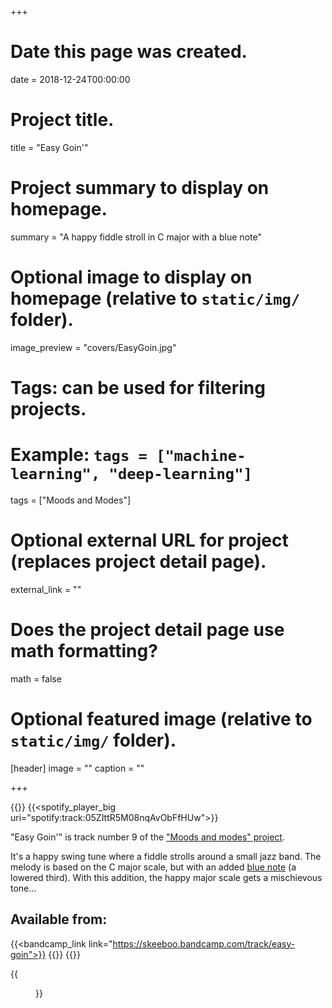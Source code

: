 +++
# Date this page was created.
date = 2018-12-24T00:00:00

# Project title.
title = "Easy Goin'"

# Project summary to display on homepage.
summary = "A happy fiddle stroll in C major with a blue note"

# Optional image to display on homepage (relative to `static/img/` folder).
image_preview = "covers/EasyGoin.jpg"

# Tags: can be used for filtering projects.
# Example: `tags = ["machine-learning", "deep-learning"]`
tags = ["Moods and Modes"]

# Optional external URL for project (replaces project detail page).
external_link = ""

# Does the project detail page use math formatting?
math = false

# Optional featured image (relative to `static/img/` folder).
[header]
image = ""
caption = ""

+++

{{<bandcamp title="Easy Goin'" track="3013165940" link="https://skeeboo.bandcamp.com/track/easy-goin">}}
{{<spotify_player_big uri="spotify:track:05ZIttR5M08nqAvObFfHUw">}}

"Easy Goin'" is track number 9 of the ["Moods and modes" project](/post/moods_and_modes). 

It's a happy swing tune where a fiddle strolls around a small jazz band.
The melody is based on the C major scale, but with an added [blue note](https://en.wikipedia.org/wiki/Blue_note) (a lowered third). With this addition, the happy major scale gets a mischievous tone...

## Available from:

{{<bandcamp_link link="https://skeeboo.bandcamp.com/track/easy-goin">}}
{{<amazon link="http://www.amazon.com/gp/product/B07MNGRD61">}}
{{<spotify link="https://open.spotify.com/track/05ZIttR5M08nqAvObFfHUw">}}

{{<figure src="/img/covers/EasyGoin.jpg" width="320" link="https://distrokid.com/hyperfollow/skeeboo/f0SW" target="_blank">}}



